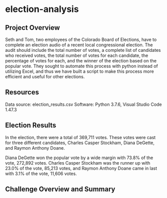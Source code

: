 # election-analysis

## Project Overview
Seth and Tom, two employees of the Colorado Board of Elections, have to complete an election audio of a recent local congressional election. The audit should include the total number of votes, a complete list of candidates who received votes, the total number of votes for each candidate, the percentage of votes for each, and the winner of the election based on the popular vote. They sought to automate this process with python instead of utilizing Excel, and thus we have built a script to make this process more efficient and useful for other elections. 

## Resources
Data source: election_results.csv
Software: Python 3.7.6, Visual Studio Code 1.47.3

## Election Results
In the election, there were a total of 369,711 votes. These votes were cast for three different candidates, Charles Casper Stockham, Diana DeGette, and Raymon Anthony Doane.

Diana DeGette won the popular vote by a wide margin with 73.8% of the vote, 272,892 votes. Charles Casper Stockham was the runner up with 23.0% of the vote, 85,213 votes, and Raymon Anthony Doane came in last with 3.1% of the vote, 11,606 votes.

## Challenge Overview and Summary
